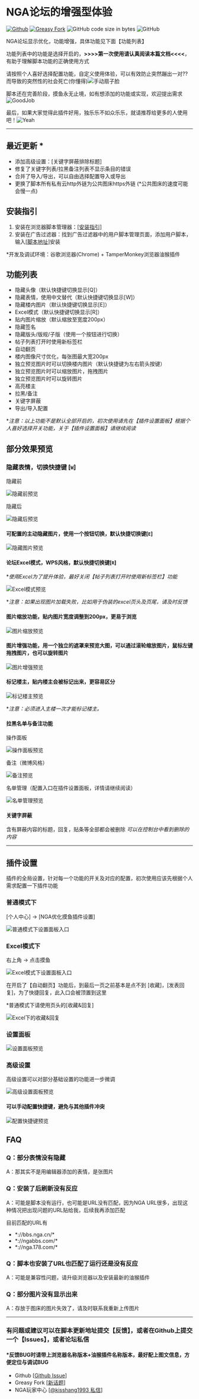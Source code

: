 # NGA论坛的增强型体验

[![Github](https://img.shields.io/github/stars/kisshang1993/NGA-BBS-Script?label=Star&style=social)](https://github.com/kisshang1993/NGA-BBS-Script) [![Greasy Fork](https://img.shields.io/badge/Greasy%20Fork-NGA优化摸鱼体验-brightgreen)](https://greasyfork.org/zh-CN/scripts/393991-nga%E4%BC%98%E5%8C%96%E6%91%B8%E9%B1%BC%E4%BD%93%E9%AA%8C/) ![GitHub code size in bytes](https://img.shields.io/github/languages/code-size/kisshang1993/NGA-BBS-Script) ![GitHub](https://img.shields.io/github/license/kisshang1993/NGA-BBS-Script)

NGA论坛显示优化，功能增强，具体功能见下面【功能列表】

功能列表中的功能是选择开启的，**>>>>第一次使用请认真阅读本篇文档<<<<**，有助于理解脚本功能的正确使用方式

请按照个人喜好选择配置功能，自定义使用体验，可以有效防止突然蹦出一对??而导致的突然性的社会死亡(你懂得)![手动扇子脸](https://s1.ax1x.com/2020/05/27/tA5QpV.png)

脚本还在完善阶段，摸鱼永无止境，如有想添加的功能或实现，欢迎提出需求![GoodJob](https://i.loli.net/2020/05/27/s2rPUJteBYOE1I7.png)

最后，如果大家觉得此插件好用，独乐乐不如众乐乐，就请推荐给更多的人使用吧！![Yeah](https://i.loli.net/2020/05/27/aYbjDRcz2qKsZwT.png)

---

## 最近更新 *

- 添加高级设置：[关键字屏蔽排除标题]
- 修复了关键字列表/拉黑备注列表不显示条目的错误
- 合并了导入/导出，可以自由选择配置导入或导出
- 更换了脚本所有私有云http外链为公共图床https外链 (*公共图床的速度可能会慢一点)

## 安装指引

 1. 安装在浏览器脚本管理器：[[安装指引]](https://greasyfork.org/zh-CN/help/installing-user-scripts)
 2. 安装在广告过滤器：找到广告过滤器中的用户脚本管理页面，添加用户脚本，输入[[脚本地址]](https://greasyfork.org/scripts/393991-nga%E4%BC%98%E5%8C%96%E6%91%B8%E9%B1%BC%E4%BD%93%E9%AA%8C/code/NGA%E4%BC%98%E5%8C%96%E6%91%B8%E9%B1%BC%E4%BD%93%E9%AA%8C.user.js)安装

*开发及调试环境：谷歌浏览器(Chrome) + TamperMonkey浏览器油猴插件

## 功能列表

- 隐藏头像（默认快捷键切换显示[Q]）
- 隐藏表情，使用中文替代（默认快捷键切换显示[W]）
- 隐藏楼内图片（默认快捷键切换显示[E]）
- Excel模式（默认快捷键切换显示[R]）
- 贴内图片缩放（默认缩放至宽度200px）
- 隐藏签名
- 隐藏版头/版规/子版（使用一个按钮进行切换）
- 帖子列表打开时使用新标签栏
- 自动翻页
- 楼内图像尺寸优化，每张图最大宽200px
- 独立预览图片时可以切换楼内图片（默认快捷键为左右箭头按键）
- 独立预览图片时可以缩放图片，拖拽图片
- 独立预览图片时可以旋转图片
- 高亮楼主
- 拉黑/备注
- 关键字屏蔽
- 导出/导入配置

**注意：以上功能不是默认全部开启的，初次使用请先在【插件设置面板】根据个人喜好选择开关功能，关于【插件设置面板】请继续阅读*

## 部分效果预览

### 隐藏表情，切换快捷键 [**`W`**]

隐藏前

![隐藏前预览](https://s1.ax1x.com/2020/05/27/tAIpB4.jpg)

隐藏后

![隐藏后预览](https://s1.ax1x.com/2020/05/27/tAISuF.jpg)

#### 可配置的主动隐藏图片，使用一个按钮切换，默认快捷切换键[**`E`**]

![隐藏图片预览](https://s1.ax1x.com/2020/05/27/tAI05n.jpg)

#### 论坛Excel模式，WPS风格，默认快捷切换键[**`R`**]

**使用Excel为了提升体验，最好关闭【帖子列表打开时使用新标签栏】功能*

![Excel模式预览](https://s1.ax1x.com/2020/05/27/tAIDCq.png)

**注意：如果出现图片加载失败，比如用于伪装的excel页头及页尾，请及时反馈*

#### 图片缩放功能，贴内图片宽度调整到200px，更易于浏览

![图片缩放预览](https://s1.ax1x.com/2020/05/27/tAIcKU.jpg)

#### 图片增强功能，用一个独立的遮罩来预览大图，可以通过滚轮缩放图片，鼠标左键拖拽图片，也可以旋转图片

![图片增强预览](https://s1.ax1x.com/2020/05/27/tAIyvT.jpg)

#### 标记楼主，贴内楼主会被标记出来，更容易区分

![标记楼主预览](https://s1.ax1x.com/2020/05/27/tAIo26.jpg)

**注意：必须进入主楼一次才能标记楼主。*

#### 拉黑名单与备注功能

操作面板

![操作面板预览](https://s1.ax1x.com/2020/05/27/tAIh5R.jpg)

备注（微博风格）

![备注预览](https://s1.ax1x.com/2020/05/27/tAI5P1.jpg)

名单管理（配置入口在插件设置面板，详情请继续阅读）

![名单管理预览](https://s1.ax1x.com/2020/05/27/tAIjIA.jpg)

#### 关键字屏蔽

含有屏蔽内容的标题，回复，贴条等全部都会被删除
*可以在控制台中看到删除的内容*

---

## 插件设置

插件的全局设置，针对每一个功能的开关及对应的配置，初次使用应该先根据个人需求配置一下插件功能

### 普通模式下

[个人中心] -> [NGA优化摸鱼插件设置]

![普通模式下设置面板入口](https://s1.ax1x.com/2020/05/27/tAokZQ.jpg)

### Excel模式下

右上角 -> 点击摸鱼

![Excel模式下设置面板入口](https://s1.ax1x.com/2020/05/27/tAoJiR.png)

在开启了【自动翻页】功能后，到最后一页之前基本是点不到 [收藏]，[发表回复]，为了快捷回复，此入口会被顶置到这里

*普通模式下请使用页头的[收藏&回复]

![Excel下的收藏&回复](https://s1.ax1x.com/2020/05/27/tAoiqg.png)

### 设置面板

![设置面板预览](https://s1.ax1x.com/2020/05/27/tAo2SP.png)

### 高级设置

高级设置可以对部分基础设置的功能进一步微调

![高级设置面板预览](https://s1.ax1x.com/2020/05/27/tATiSx.png)

#### 可以手动配置快捷键，避免与其他插件冲突

![配置快捷键预览](https://s1.ax1x.com/2020/05/27/tAoqS0.png)

## FAQ

### Q：部分表情没有隐藏

A：那其实不是用编辑器添加的表情，是张图片

### Q：安装了后刷新没有反应

A：可能是脚本没有运行，也可能是URL没有匹配，因为NGA URL很多，出现这种情况把出现问题的URL贴给我，后续我再添加匹配

目前匹配的URL有

- \*://bbs.nga.cn/\*
- \*://ngabbs.com/\*
- \*://nga.178.com/\*

### Q：脚本也安装了URL也匹配了运行还是没有反应

A：可能是兼容性问题，请升级浏览器以及安装最新的油猴插件

### Q：部分图片没有显示出来

A：存放于图床的图片失效了，请及时联系我重新上传图片

---

### 有问题或建议可以在脚本更新地址提交【反馈】，或者在Github上提交一个【Issues】，或者论坛私信

#### *反馈BUG时请带上浏览器名称版本+油猴插件名称版本，最好配上图文信息，方便定位与调试BUG

- Github [[Github Issue](https://github.com/kisshang1993/NGA-BBS-Script/issues)]
- Greasy Fork [[新话题](https://greasyfork.org/zh-CN/forum/post/discussion?script=393991&locale=zh-CN)]
- NGA玩家中心  [[@kisshang1993 私信](https://ngabbs.com/nuke.php?func=ucp&uid=9034572)]
